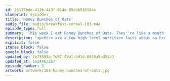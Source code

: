 ```yaml
---
id: 25175bde-413b-443f-914e-95cbb516184e
blueprint: episodes
title: 'Honey Bunches of Oats'
audio_file: audio/breakfast-cereal-103.m4a
episode_type: full
summary: 'This week I eat Honey Bunches of Oats. They''re like a mouth full of joy.'
description: '<p>Here are a few high level nutrition facts about <a href="https://www.honeybunchesofoats.com/">Honey Bunches of Oats</a>.</p><ul><li><p>There are more than just oats in there</p></li><li><p>220 calories per serving(!)</p></li><li><p>4 grams of fiber per serving</p></li><li><p>12 grams of sugar per serving (10 of them added)</p></li><li><p>4 grams of protein per serving</p></li></ul><p>And here&#039;s a link to <a href="https://www.youtube.com/watch?v=O-VqYLbQxJk&ab_channel=WeLoveHBOOcereal">the Honey Bunches of Oats commercial</a> that I haven&#039;t been able to stop thinking about all week.</p>'
explicit: false
itunes_block: false
google_block: false
updated_by: 7e75595a-7d67-49a1-b01d-0038a9ad52a3
updated_at: 1624462257
episode_number: 3
artwork: artwork/103-honey-bunches-of-oats.jpg
---
```

